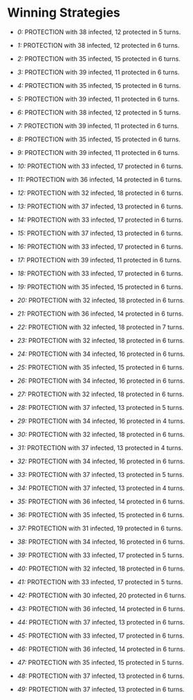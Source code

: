 # Winning Strategies

* _0:_ PROTECTION with 38 infected, 12 protected in 5 turns.


* _1:_ PROTECTION with 38 infected, 12 protected in 6 turns.


* _2:_ PROTECTION with 35 infected, 15 protected in 6 turns.


* _3:_ PROTECTION with 39 infected, 11 protected in 6 turns.


* _4:_ PROTECTION with 35 infected, 15 protected in 6 turns.


* _5:_ PROTECTION with 39 infected, 11 protected in 6 turns.


* _6:_ PROTECTION with 38 infected, 12 protected in 5 turns.


* _7:_ PROTECTION with 39 infected, 11 protected in 6 turns.


* _8:_ PROTECTION with 35 infected, 15 protected in 6 turns.


* _9:_ PROTECTION with 39 infected, 11 protected in 6 turns.


* _10:_ PROTECTION with 33 infected, 17 protected in 6 turns.


* _11:_ PROTECTION with 36 infected, 14 protected in 6 turns.


* _12:_ PROTECTION with 32 infected, 18 protected in 6 turns.


* _13:_ PROTECTION with 37 infected, 13 protected in 6 turns.


* _14:_ PROTECTION with 33 infected, 17 protected in 6 turns.


* _15:_ PROTECTION with 37 infected, 13 protected in 6 turns.


* _16:_ PROTECTION with 33 infected, 17 protected in 6 turns.


* _17:_ PROTECTION with 39 infected, 11 protected in 6 turns.


* _18:_ PROTECTION with 33 infected, 17 protected in 6 turns.


* _19:_ PROTECTION with 35 infected, 15 protected in 6 turns.


* _20:_ PROTECTION with 32 infected, 18 protected in 6 turns.


* _21:_ PROTECTION with 36 infected, 14 protected in 6 turns.


* _22:_ PROTECTION with 32 infected, 18 protected in 7 turns.


* _23:_ PROTECTION with 32 infected, 18 protected in 6 turns.


* _24:_ PROTECTION with 34 infected, 16 protected in 6 turns.


* _25:_ PROTECTION with 35 infected, 15 protected in 6 turns.


* _26:_ PROTECTION with 34 infected, 16 protected in 6 turns.


* _27:_ PROTECTION with 32 infected, 18 protected in 6 turns.


* _28:_ PROTECTION with 37 infected, 13 protected in 5 turns.


* _29:_ PROTECTION with 34 infected, 16 protected in 4 turns.


* _30:_ PROTECTION with 32 infected, 18 protected in 6 turns.


* _31:_ PROTECTION with 37 infected, 13 protected in 4 turns.


* _32:_ PROTECTION with 34 infected, 16 protected in 6 turns.


* _33:_ PROTECTION with 37 infected, 13 protected in 5 turns.


* _34:_ PROTECTION with 37 infected, 13 protected in 4 turns.


* _35:_ PROTECTION with 36 infected, 14 protected in 6 turns.


* _36:_ PROTECTION with 35 infected, 15 protected in 6 turns.


* _37:_ PROTECTION with 31 infected, 19 protected in 6 turns.


* _38:_ PROTECTION with 34 infected, 16 protected in 6 turns.


* _39:_ PROTECTION with 33 infected, 17 protected in 5 turns.


* _40:_ PROTECTION with 32 infected, 18 protected in 6 turns.


* _41:_ PROTECTION with 33 infected, 17 protected in 5 turns.


* _42:_ PROTECTION with 30 infected, 20 protected in 6 turns.


* _43:_ PROTECTION with 36 infected, 14 protected in 6 turns.


* _44:_ PROTECTION with 37 infected, 13 protected in 6 turns.


* _45:_ PROTECTION with 33 infected, 17 protected in 6 turns.


* _46:_ PROTECTION with 36 infected, 14 protected in 6 turns.


* _47:_ PROTECTION with 35 infected, 15 protected in 5 turns.


* _48:_ PROTECTION with 37 infected, 13 protected in 6 turns.


* _49:_ PROTECTION with 37 infected, 13 protected in 6 turns.


